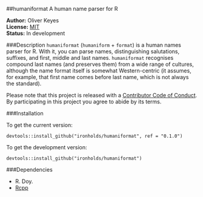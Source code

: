 ##humaniformat
A human name parser for R

__Author:__ Oliver Keyes <br/>
__License:__ [MIT](http://opensource.org/licenses/MIT)<br/>
__Status:__ In development

###Description
`humaniformat` (`humaniform` + `format`) is a human names parser for R. With it, you can parse names, distinguishing salutations, suffixes, and first, middle and last names. `humaniformat` recognises compound last names (and preserves them) from a wide range of cultures, although the name format itself is somewhat Western-centric (it assumes, for example, that first name comes before last name, which is not always the standard).

Please note that this project is released with a [Contributor Code of Conduct](CONDUCT.md). By participating in this project you agree to abide by its terms.

###Installation

To get the current version:

    devtools::install_github("ironholds/humaniformat", ref = "0.1.0")
    
To get the development version:

    devtools::install_github("ironholds/humaniformat")

###Dependencies
* R. Doy.
* [Rcpp](http://cran.rstudio.com/web/packages/Rcpp/)
